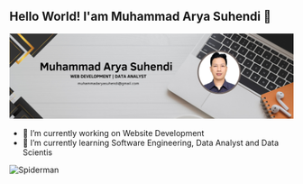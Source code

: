 ## Hello World! I'am Muhammad Arya Suhendi 👋
![Arya Suhendi](img/git-arya.png)
<!--
**AryaSuhendi29/AryaSuhendi29** is a ✨ _special_ ✨ repository because its `README.md` (this file) appears on your GitHub profile.

Here are some ideas to get you started:

- 🔭 I’m currently working on ...
- 🌱 I’m currently learning ...
- 👯 I’m looking to collaborate on ...
- 🤔 I’m looking for help with ...
- 💬 Ask me about ...
- 📫 How to reach me: ...
- 😄 Pronouns: ...
- ⚡ Fun fact: ...
-->

- 🔭 I’m currently working on Website Development
- 🌱 I’m currently learning Software Engineering, Data Analyst and Data Scientis

![Spiderman](https://media0.giphy.com/media/v1.Y2lkPTc5MGI3NjExNTUzdGc0cHNucXRleXVrZnh5M2N6dWozNTNqYjZpOTNuMXQwbGJ4diZlcD12MV9pbnRlcm5hbF9naWZfYnlfaWQmY3Q9Zw/NNssW1DvTEXtll108b/giphy.gif)